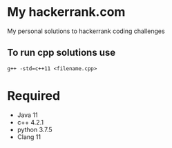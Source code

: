 # My hackerrank.com

My personal solutions to hackerrank coding challenges

## To run cpp solutions use 
```
g++ -std=c++11 <filename.cpp>
```

# Required
- Java 11
- c++ 4.2.1
- python 3.7.5
- Clang 11